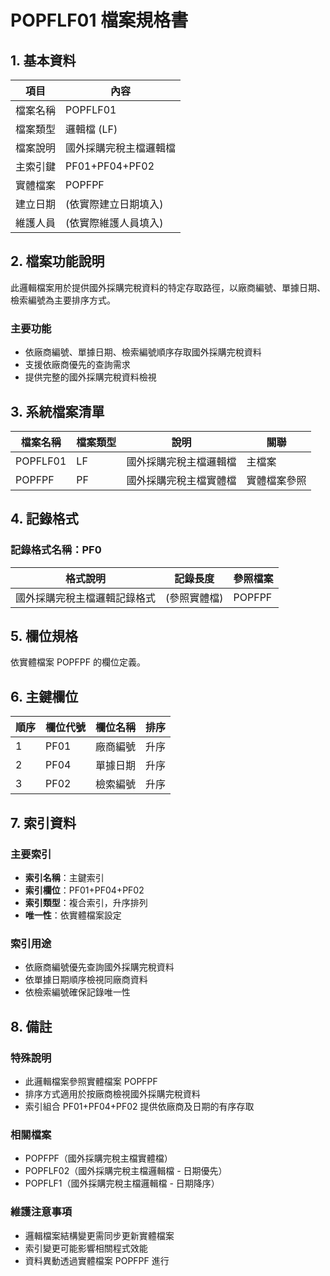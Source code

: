 # POPFLF01 檔案規格書

## 1. 基本資料

| 項目 | 內容 |
|------|------|
| 檔案名稱 | POPFLF01 |
| 檔案類型 | 邏輯檔 (LF) |
| 檔案說明 | 國外採購完稅主檔邏輯檔 |
| 主索引鍵 | PF01+PF04+PF02 |
| 實體檔案 | POPFPF |
| 建立日期 | (依實際建立日期填入) |
| 維護人員 | (依實際維護人員填入) |

## 2. 檔案功能說明

此邏輯檔案用於提供國外採購完稅資料的特定存取路徑，以廠商編號、單據日期、檢索編號為主要排序方式。

### 主要功能
- 依廠商編號、單據日期、檢索編號順序存取國外採購完稅資料
- 支援依廠商優先的查詢需求
- 提供完整的國外採購完稅資料檢視

## 3. 系統檔案清單

| 檔案名稱 | 檔案類型 | 說明 | 關聯 |
|----------|----------|------|------|
| POPFLF01 | LF | 國外採購完稅主檔邏輯檔 | 主檔案 |
| POPFPF | PF | 國外採購完稅主檔實體檔 | 實體檔案參照 |

## 4. 記錄格式

### 記錄格式名稱：PF0

| 格式說明 | 記錄長度 | 參照檔案 |
|----------|----------|----------|
| 國外採購完稅主檔邏輯記錄格式 | (參照實體檔) | POPFPF |

## 5. 欄位規格

依實體檔案 POPFPF 的欄位定義。

## 6. 主鍵欄位

| 順序 | 欄位代號 | 欄位名稱 | 排序 |
|------|----------|----------|------|
| 1 | PF01 | 廠商編號 | 升序 |
| 2 | PF04 | 單據日期 | 升序 |
| 3 | PF02 | 檢索編號 | 升序 |

## 7. 索引資料

### 主要索引
- **索引名稱**：主鍵索引
- **索引欄位**：PF01+PF04+PF02
- **索引類型**：複合索引，升序排列
- **唯一性**：依實體檔案設定

### 索引用途
- 依廠商編號優先查詢國外採購完稅資料
- 依單據日期順序檢視同廠商資料
- 依檢索編號確保記錄唯一性

## 8. 備註

### 特殊說明
- 此邏輯檔案參照實體檔案 POPFPF
- 排序方式適用於按廠商檢視國外採購完稅資料
- 索引組合 PF01+PF04+PF02 提供依廠商及日期的有序存取

### 相關檔案
- POPFPF（國外採購完稅主檔實體檔）
- POPFLF02（國外採購完稅主檔邏輯檔 - 日期優先）
- POPFLF1（國外採購完稅主檔邏輯檔 - 日期降序）

### 維護注意事項
- 邏輯檔案結構變更需同步更新實體檔案
- 索引變更可能影響相關程式效能
- 資料異動透過實體檔案 POPFPF 進行 